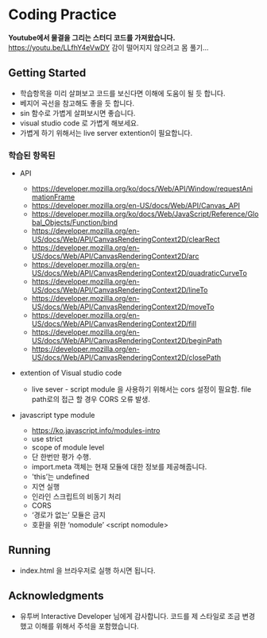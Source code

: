 # Coding Practice

**Youtube에서 물결을 그리는 스터디 코드를 가져왔습니다.**  
https://youtu.be/LLfhY4eVwDY
감이 떨어지지 않으려고 몸 풀기...

## Getting Started
* 학습항목을 미리 살펴보고 코드를 보신다면 이해에 도움이 될 듯 합니다.
* 베지어 곡선을 참고해도 좋을 듯 합니다.
* sin 함수로 가볍게 살펴보시면 좋습니다.
* visual studio code 로 가볍게 해보세요.
* 가볍게 하기 위해서는 live server extention이 필요합니다.

### 학습된 항목된
* API 
  * https://developer.mozilla.org/ko/docs/Web/API/Window/requestAnimationFrame
  * https://developer.mozilla.org/en-US/docs/Web/API/Canvas_API
  * https://developer.mozilla.org/ko/docs/Web/JavaScript/Reference/Global_Objects/Function/bind
  * https://developer.mozilla.org/en-US/docs/Web/API/CanvasRenderingContext2D/clearRect
  * https://developer.mozilla.org/en-US/docs/Web/API/CanvasRenderingContext2D/arc
  * https://developer.mozilla.org/en-US/docs/Web/API/CanvasRenderingContext2D/quadraticCurveTo
  * https://developer.mozilla.org/en-US/docs/Web/API/CanvasRenderingContext2D/lineTo
  * https://developer.mozilla.org/en-US/docs/Web/API/CanvasRenderingContext2D/moveTo
  * https://developer.mozilla.org/en-US/docs/Web/API/CanvasRenderingContext2D/fill
  * https://developer.mozilla.org/en-US/docs/Web/API/CanvasRenderingContext2D/beginPath
  * https://developer.mozilla.org/en-US/docs/Web/API/CanvasRenderingContext2D/closePath

* extention of Visual studio code
  * live sever - script module 을 사용하기 위해서는 cors 설정이 필요함. file path로의 접근 할 경우 CORS 오류 발생.

* javascript type module
  * https://ko.javascript.info/modules-intro
  * use strict
  * scope of module level
  * 단 한번만 평가 수행.
  * import.meta 객체는 현재 모듈에 대한 정보를 제공해줍니다.
  * 'this’는 undefined
  * 지연 실행
  * 인라인 스크립트의 비동기 처리
  * CORS
  * ‘경로가 없는’ 모듈은 금지
  * 호환을 위한 ‘nomodule’ &lt;script nomodule&gt;


## Running
* index.html 을 브라우저로 실행 하시면 됩니다.

## Acknowledgments
* 유투버 Interactive Developer 님에게 감사합니다. 코드를 제 스타일로 조금 변경했고 이해를 위해서 주석을 포함했습니다.
